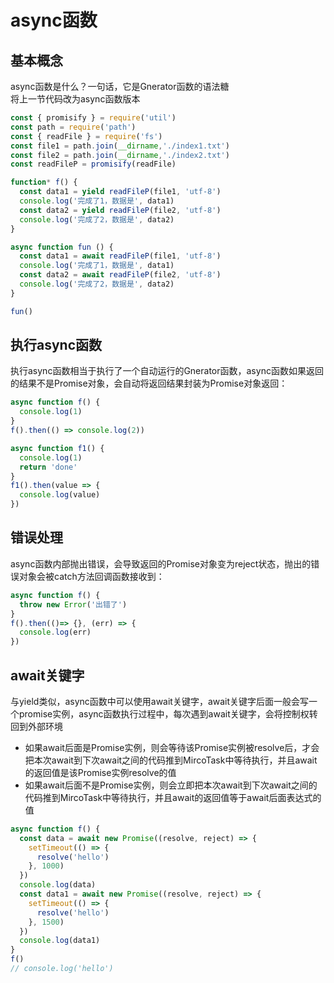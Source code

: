 # async函数
## 基本概念
async函数是什么？一句话，它是Gnerator函数的语法糖<br/>
将上一节代码改为async函数版本
```javascript
const { promisify } = require('util')
const path = require('path')
const { readFile } = require('fs')
const file1 = path.join(__dirname,'./index1.txt')
const file2 = path.join(__dirname,'./index2.txt')
const readFileP = promisify(readFile)

function* f() {
  const data1 = yield readFileP(file1, 'utf-8')
  console.log('完成了1，数据是', data1)
  const data2 = yield readFileP(file2, 'utf-8')
  console.log('完成了2，数据是', data2)
}

async function fun () {
  const data1 = await readFileP(file1, 'utf-8')
  console.log('完成了1，数据是', data1)
  const data2 = await readFileP(file2, 'utf-8')
  console.log('完成了2，数据是', data2)
}

fun()
```
## 执行async函数
执行async函数相当于执行了一个自动运行的Gnerator函数，async函数如果返回的结果不是Promise对象，会自动将返回结果封装为Promise对象返回：
```javascript
async function f() {
  console.log(1)
}
f().then(() => console.log(2))

async function f1() {
  console.log(1)
  return 'done'
}
f1().then(value => {
  console.log(value)
})
```
## 错误处理
async函数内部抛出错误，会导致返回的Promise对象变为reject状态，抛出的错误对象会被catch方法回调函数接收到：
```javascript
async function f() {
  throw new Error('出错了')
}
f().then(()=> {}, (err) => {
  console.log(err)
})
```
## await关键字
与yield类似，async函数中可以使用await关键字，await关键字后面一般会写一个promise实例，async函数执行过程中，每次遇到await关键字，会将控制权转回到外部环境<br/>
- 如果await后面是Promise实例，则会等待该Promise实例被resolve后，才会把本次await到下次await之间的代码推到MircoTask中等待执行，并且await的返回值是该Promise实例resolve的值
- 如果await后面不是Promise实例，则会立即把本次await到下次await之间的代码推到MircoTask中等待执行，并且await的返回值等于await后面表达式的值
```javascript
async function f() {
  const data = await new Promise((resolve, reject) => {
    setTimeout(() => {
      resolve('hello')
    }, 1000)
  })
  console.log(data)
  const data1 = await new Promise((resolve, reject) => {
    setTimeout(() => {
      resolve('hello')
    }, 1500)
  })
  console.log(data1)
}
f()
// console.log('hello')
```